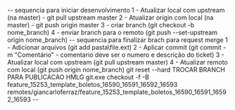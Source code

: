
-- sequencia para iniciar desenvolvimento
1 - Atualizar local com upstream (na master) - git pull upstream master
2 - Atualizar origin com local (na master) - git push origin master
3 - criar branch (git checkout -b nome_branch)
4 - enviar branch para o remoto (git push --set-upstream origin nome_branch)
-- sequencia para finalizar brach para request merge
1 - Adicionar arquivos (git add pasta\file.ext)
2 - Aplicar commit (git commit -m "Comentário" - comentario deve ser o numero e descrição do ticket)
3 - Atualizar local com upstream (git pull upstream master)
4 - Atualizar remoto com local (git push origin nome_branch)
git reset --hard
TROCAR BRANCH PARA PUBLICACAO HMLG
git.exe checkout -f -B feature_15253_template_boletos_16590_16591_16592_16593 remotes/giancarloferraz/feature_15253_template_boletos_16590_16591_16592_16593 --